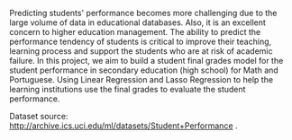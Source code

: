 Predicting students' performance becomes more challenging due to the large volume of data in educational databases. Also, it is an excellent concern to higher education management. The ability to predict the performance tendency of students is critical to improve their teaching, learning process and support the students who are at risk of academic failure.
In this project, we aim to build a student final grades model for the student performance in secondary education (high school) for Math and Portuguese. Using Linear Regression and Lasso Regression to help the learning institutions use the final grades to evaluate the student performance.


Dataset source: http://archive.ics.uci.edu/ml/datasets/Student+Performance .  

